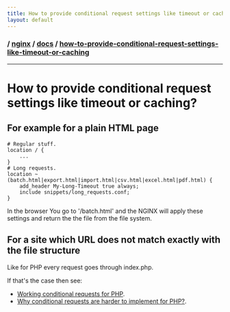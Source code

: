 ```yaml
---
title: How to provide conditional request settings like timeout or caching?
layout: default
---
```


### / [nginx](./../../) / [docs](./../) / [how-to-provide-conditional-request-settings-like-timeout-or-caching](./)

-----------------------------------------------------------------------------------

# How to provide conditional request settings like timeout or caching?

## For example for a plain HTML page

```
# Regular stuff.
location / {
    ...
}
# Long requests.
location ~ (batch.html|export.html|import.html|csv.html|excel.html|pdf.html) {
    add_header My-Long-Timeout true always;
    include snippets/long_requests.conf;
}
```

In the browser You go to '/batch.html' and the NGINX will apply these settings
and return the the file from the file system.

## For a site which URL does not match exactly with the file structure 
Like for PHP every request goes through index.php.

If that's the case then see:
* [Working conditional requests for PHP](../../examples/php-cache).
* [Why conditional requests are harder to implement for PHP?](../how-to-provide-conditional-request-settings-like-timeout-or-caching/why-conditional-requests-are-hard-for-php.md).